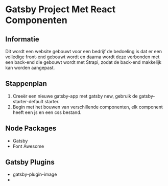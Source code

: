 # Gatsby Project Met React Componenten

## Informatie

Dit wordt een website gebouwt voor een bedrijf de bedoeling is dat er een volledige front-end gebouwt wordt en daarna wordt deze verbonden met een back-end die gebouwt wordt met Strapi, zodat de back-end makkelijk kan worden aangepast.

## Stappenplan

1. Creeër een nieuwe gatsby-app met gatsby new, gebruik de gatsby-starter-default starter.
2. Begin met het bouwen van verschillende componenten, elk component heeft een js en een css bestand.

## Node Packages

- Gatsby
- Font Awesome

## Gatsby Plugins

- gatsby-plugin-image
-
